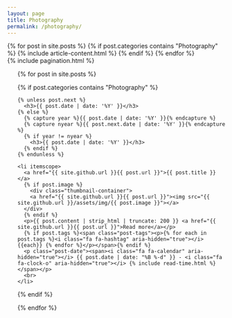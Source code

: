 ```yaml
---
layout: page
title: Photography
permalink: /photography/
---
```


<div class="container">
	<div class="row">
		{% for post in site.posts %}
      {% if post.categories contains "Photography" %}
			  {% include article-content.html %}
      {% endif %}
		{% endfor %}
	</div>
</div>
{% include pagination.html %}

<ul class="posts">
{% for post in site.posts %}

  {% if post.categories contains "Photography" %}

    {% unless post.next %}
      <h3>{{ post.date | date: '%Y' }}</h3>
    {% else %}
      {% capture year %}{{ post.date | date: '%Y' }}{% endcapture %}
      {% capture nyear %}{{ post.next.date | date: '%Y' }}{% endcapture %}
      {% if year != nyear %}
        <h3>{{ post.date | date: '%Y' }}</h3>
      {% endif %}
    {% endunless %}

    <li itemscope>
      <a href="{{ site.github.url }}{{ post.url }}">{{ post.title }}</a>
      {% if post.image %}	
        <div class="thumbnail-container">	
        <a href="{{ site.github.url }}{{ post.url }}"><img src="{{ site.github.url }}/assets/img/{{ post.image }}"></a>	
      </div>	
      {% endif %}
      <p>{{ post.content | strip_html | truncate: 200 }} <a href="{{ site.github.url }}{{ post.url }}">Read more</a></p>
      {% if post.tags %}<span class="post-tags"><p>{% for each in post.tags %}<i class="fa fa-hashtag" aria-hidden="true"></i>{{each}} {% endfor %}</p></span>{% endif %}
      <p class="post-date"><span><i class="fa fa-calendar" aria-hidden="true"></i> {{ post.date | date: "%B %-d" }} - <i class="fa fa-clock-o" aria-hidden="true"></i> {% include read-time.html %}</span></p>
      <br>
    </li>

  {% endif %}

{% endfor %}

</ul>

